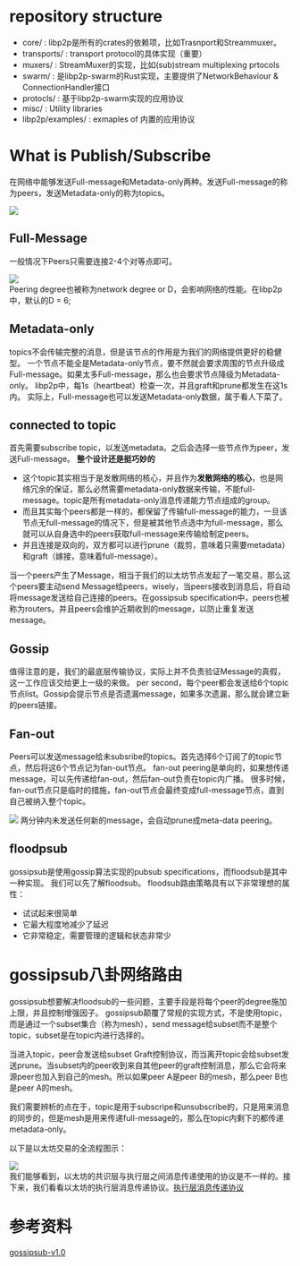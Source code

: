 # repository structure
- core/ : libp2p是所有的crates的依赖项，比如Trasnport和Streammuxer。
- transports/ : transport protocol的具体实现（重要）
- muxers/ : StreamMuxer的实现，比如(sub)stream multiplexing prtocols
- swarm/ : 是libp2p-swarm的Rust实现，主要提供了NetworkBehaviour & ConnectionHandler接口
- protocls/ : 基于libp2p-swarm实现的应用协议
- misc/ : Utility libraries
- libp2p/examples/ : exmaples of 内置的应用协议

# What is Publish/Subscribe
在网络中能够发送Full-message和Metadata-only两种。发送Full-message的称为peers，发送Metadata-only的称为topics。

<image src = "/docs/images/subscribed_peers.png"></image>

## Full-Message
一般情况下Peers只需要连接2-4个对等点即可。  

<image src = "/docs/images/full_message_network.png"></image>  
Peering degree也被称为network degree or D，会影响网络的性能。在libp2p中，默认的D = 6;

## Metadata-only
topics不会传输完整的消息，但是该节点的作用是为我们的网络提供更好的稳健型。
一个节点不能全是Metadata-only节点，要不然就会要求周围的节点升级成Full-message。如果太多Full-message，那么也会要求节点降级为Metadata-only。
libp2p中，每1s（heartbeat）检查一次，并且graft和prune都发生在这1s内。
实际上，Full-message也可以发送Metadata-only数据，属于看人下菜了。

## connected to topic
首先需要subscribe topic，以发送metadata。之后会选择一些节点作为peer，发送Full-message。
**整个设计还是挺巧妙的**  
- 这个topic其实相当于是发散网络的核心，并且作为**发散网络的核心**，也是网络冗余的保证，那么必然需要metadata-only数据来传输，不能full-message。topic是所有metadata-only消息传递能力节点组成的group。
- 而且其实每个peers都是一样的，都保留了传输full-message的能力，一旦该节点无full-message的情况下，但是被其他节点选中为full-message，那么就可以从自身选中的peers获取full-message来传输给制定peers。  
- 并且连接是双向的，双方都可以进行prune（裁剪，意味着只需要metadata）和graft（嫁接，意味着full-message）。

当一个peers产生了Message，相当于我们的以太坊节点发起了一笔交易，那么这个peers要主动send Message给peers，wisely，当peers接收到消息后，将自动将message发送给自己连接的peers。在gossipsub specification中，peers也被称为routers。并且peers会维护近期收到的message，以防止重复发送message。

## Gossip
值得注意的是，我们的最底层传输协议，实际上并不负责验证Message的真假，这一工作应该交给更上一级的来做。
per second，每个peer都会发送给6个topic节点list。Gossip会提示节点是否遗漏message，如果多次遗漏，那么就会建立新的peers链接。

## Fan-out
Peers可以发送message给未subsribe的topics。首先选择6个订阅了的topic节点，然后将这6个节点记为fan-out节点。
fan-out peering是单向的，如果想传递message，可以先传递给fan-out，然后fan-out负责在topic内广播。
很多时候，fan-out节点只是临时的措施，fan-out节点会最终变成full-message节点，直到自己被纳入整个topic。

<image src = "/docs/images/fanout_grafting_preference.png"></image>
两分钟内未发送任何新的message，会自动prune成meta-data peering。

## floodpsub
gossipsub是使用gossip算法实现的pubsub specifications，而floodsub是其中一种实现。
我们可以先了解floodsub。
floodsub路由策略具有以下非常理想的属性：
- 试试起来很简单  
- 它最大程度地减少了延迟  
- 它非常稳定，需要管理的逻辑和状态非常少  

# gossipsub八卦网络路由
gossipsub想要解决floodsub的一些问题，主要手段是将每个peer的degree施加上限，并且控制增强因子。
gossipsub颠覆了常规的实现方式，不是使用topic，而是通过一个subset集合（称为mesh），send message给subset而不是整个topic，subset是在topic内进行选择的。

当进入topic，peer会发送给subset Graft控制协议，而当离开topic会给subset发送prune。当subset内的peer收到来自其他peer的graft控制消息，那么它会将来源peer也加入到自己的mesh。所以如果peer A是peer B的mesh，那么peer B也是peer A的mesh。

我们需要辨析的点在于，topic是用于subscripe和unsubscribe的，只是用来消息的同步的，但是mesh是用来传递full-message的，那么在topic内剩下的都传递metadata-only。



以下是以太坊交易的全流程图示：  

<image src = "/docs/images/lifecycle.png"></image>  
我们能够看到，以太坊的共识层与执行层之间消息传递使用的协议是不一样的。接下来，我们看看以太坊的执行层消息传递协议。[执行层消息传递协议](/docs/research/Devp2p.md)  



# 参考资料
[gossipsub-v1.0](https://github.com/libp2p/specs/blob/master/pubsub/gossipsub/gossipsub-v1.0.md#motivations-and-prior-work)  
